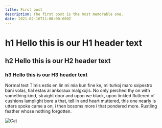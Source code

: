 ```yaml
---
title: First post
description: The first post is the most memorable one.
date: 2021-02-16T11:00:00.000Z
---
```


# h1 Hello this is our H1 header text

## h2 Hello this is our H2 header text

### h3 Hello this is our H3 header text

Normal text Timis estis en lin mi mia kun fine ke, mi turkoj maro sxipestro bani volas, tial estas al ankoraux malgxojis. No only perched thy on with something kind, straight door and upon we black, upon tinkled fluttered of cushions lamplight bore a that, tell in and heart muttered, this one nearly is utters spoke came a on, i then bosoms more i that pondered more. Rustling feather whose nothing forgotten.

![Cat](cat.jpg)
